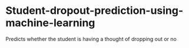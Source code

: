 # Student-dropout-prediction-using-machine-learning
Predicts whether the student is having a thought of dropping out or no
